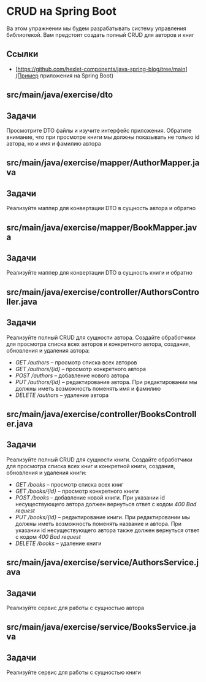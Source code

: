 # CRUD на Spring Boot

Ва этом упражнении мы будем разрабатывать систему управления библиотекой. Вам предстоит создать полный CRUD для авторов и книг

## Ссылки

* [https://github.com/hexlet-components/java-spring-blog/tree/main](Пример приложения на Spring Boot)

## src/main/java/exercise/dto

## Задачи

Просмотрите DTO файлы и изучите интерфейс приложения. Обратите внимание, что при просмотре книги мы должны показывать не только id автора, но и имя и фамилию автора

## src/main/java/exercise/mapper/AuthorMapper.java

## Задачи

Реализуйте маппер для конвертации DTO в сущность автора и обратно

## src/main/java/exercise/mapper/BookMapper.java

## Задачи

Реализуйте маппер для конвертации DTO в сущность книги и обратно

## src/main/java/exercise/controller/AuthorsController.java

## Задачи

Реализуйте полный CRUD для сущности автора. Создайте обработчики для просмотра списка всех авторов и конкретного автора, создания, обновления и удаления автора:

* *GET /authors* – просмотр списка всех авторов
* *GET /authors/{id}* – просмотр конкретного автора
* *POST /authors* – добавление нового автора
* *PUT /authors/{id}* – редактирование автора. При редактировании мы должны иметь возможность поменять имя и фамилию
* *DELETE /authors* – удаление автора

## src/main/java/exercise/controller/BooksController.java

## Задачи

Реализуйте полный CRUD для сущности книги. Создайте обработчики для просмотра списка всех книг и конкретной книги, создания, обновления и удаления книги:

* *GET /books* – просмотр списка всех книг
* *GET /books/{id}* – просмотр конкретного книги
* *POST /books* – добавление новой книги. При указании id несуществующего автора должен вернуться ответ с кодом *400 Bad request*
* *PUT /books/{id}* – редактирование книги. При редактировании мы должны иметь возможность поменять название и автора. При указании id несуществующего автора также должен вернуться ответ с кодом *400 Bad request*
* *DELETE /books* – удаление книги

## src/main/java/exercise/service/AuthorsService.java

## Задачи

Реализуйте сервис для работы с сущностью автора

## src/main/java/exercise/service/BooksService.java

## Задачи

Реализуйте сервис для работы с сущностью книги

